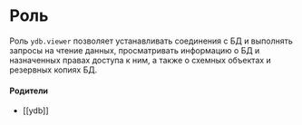 # Роль

Роль `ydb.viewer` позволяет устанавливать соединения c БД и выполнять запросы на чтение данных, просматривать информацию о БД и назначенных правах доступа к ним, а также о схемных объектах и резервных копиях БД.


#### Родители

- [[ydb]]
